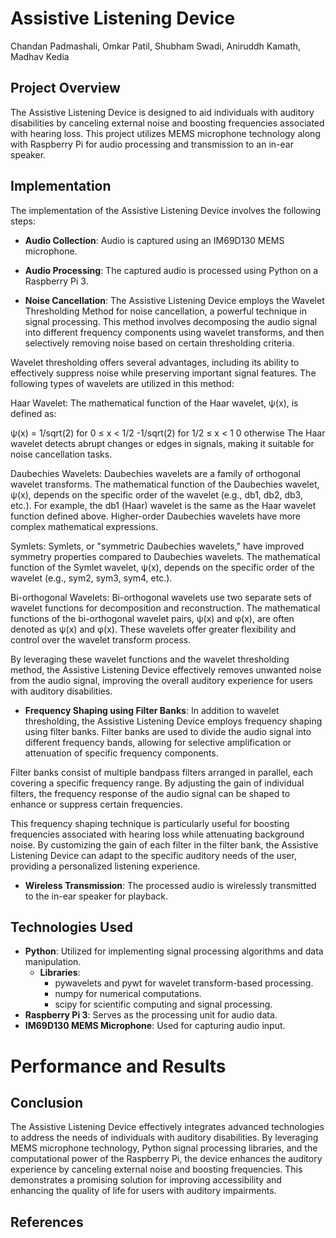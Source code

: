 


# Assistive Listening Device
Chandan Padmashali, Omkar Patil, Shubham Swadi, Aniruddh Kamath, Madhav Kedia 

## Project Overview

The Assistive Listening Device is designed to aid individuals with auditory disabilities by canceling external noise and boosting frequencies associated with
 hearing loss. This project utilizes MEMS microphone technology along with Raspberry Pi for audio processing and transmission to an in-ear speaker.

## Implementation

The implementation of the Assistive Listening Device involves the following steps:

- **Audio Collection**: Audio is captured using an IM69D130 MEMS microphone.
  
- **Audio Processing**: The captured audio is processed using Python on a Raspberry Pi 3.

- **Noise Cancellation**: The Assistive Listening Device employs the Wavelet Thresholding Method for noise cancellation, a powerful technique in signal processing. 
This method involves decomposing the audio signal into different frequency components using wavelet transforms, and then selectively removing noise based on certain 
thresholding criteria.

Wavelet thresholding offers several advantages, including its ability to effectively suppress noise while preserving important signal features. The following types of
 wavelets are utilized in this method:

Haar Wavelet: The mathematical function of the Haar wavelet, ψ(x), is defined as:

ψ(x) = 
1/sqrt(2)   for 0 ≤ x < 1/2
-1/sqrt(2)  for 1/2 ≤ x < 1
0           otherwise
The Haar wavelet detects abrupt changes or edges in signals, making it suitable for noise cancellation tasks.

Daubechies Wavelets: Daubechies wavelets are a family of orthogonal wavelet transforms. The mathematical function of the Daubechies wavelet, ψ(x), depends on the specific order of the wavelet (e.g., db1, db2, db3, etc.). For example, the db1 (Haar) wavelet is the same as the Haar wavelet function defined above. Higher-order Daubechies wavelets have more complex mathematical expressions.

Symlets: Symlets, or "symmetric Daubechies wavelets," have improved symmetry properties compared to Daubechies wavelets. The mathematical function of the Symlet wavelet, ψ(x), depends on the specific order of the wavelet (e.g., sym2, sym3, sym4, etc.).

Bi-orthogonal Wavelets: Bi-orthogonal wavelets use two separate sets of wavelet functions for decomposition and reconstruction. The mathematical functions of the bi-orthogonal wavelet pairs, ψ(x) and φ(x), are often denoted as ψ(x) and φ(x). These wavelets offer greater flexibility and control over the wavelet transform process.

By leveraging these wavelet functions and the wavelet thresholding method, the Assistive Listening Device effectively removes unwanted noise from the audio signal, improving the overall auditory experience for users with auditory disabilities.
	

- **Frequency Shaping using Filter Banks**: In addition to wavelet thresholding, the Assistive Listening Device employs frequency shaping using filter banks. Filter 
banks are used to divide the audio signal into different frequency bands, allowing for selective amplification or attenuation of specific frequency components.

Filter banks consist of multiple bandpass filters arranged in parallel, each covering a specific frequency range. By adjusting the gain of individual filters, the 
frequency response of the audio signal can be shaped to enhance or suppress certain frequencies.

This frequency shaping technique is particularly useful for boosting frequencies associated with hearing loss while attenuating background noise. By customizing the 
gain of each filter in the filter bank, the Assistive Listening Device can adapt to the specific auditory needs of the user, providing a personalized listening 
experience.

- **Wireless Transmission**: The processed audio is wirelessly transmitted to the in-ear speaker for playback.

## Technologies Used

- **Python**: Utilized for implementing signal processing algorithms and data manipulation.
  - **Libraries**: 
    - pywavelets and pywt for wavelet transform-based processing.
    - numpy for numerical computations.
    - scipy for scientific computing and signal processing.
- **Raspberry Pi 3**: Serves as the processing unit for audio data.
- **IM69D130 MEMS Microphone**: Used for capturing audio input.

# Performance and Results








## Conclusion

The Assistive Listening Device effectively integrates advanced technologies to address the needs of individuals with auditory disabilities. By leveraging MEMS 
microphone technology, Python signal processing libraries, and the computational power of the Raspberry Pi, the device enhances the auditory experience by canceling 
external noise and boosting frequencies. This demonstrates a promising solution for improving accessibility and enhancing the quality of life for users with auditory
 impairments.

## References




